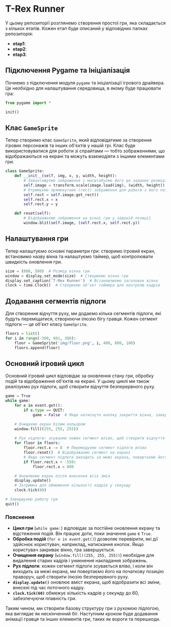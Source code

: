 # T-Rex Runner

У цьому репозиторії розглянемо створення простої гри, яка складається з кількох етапів. Кожен етап буде описаний у відповідних папках репозиторія:

- **etap1**: 
- **etap2**:
- **etap3**:  

## Підключення Pygame та Ініціалізація

Почнемо з підключення модуля `pygame` та ініціалізації ігрового драйвера. Це необхідно для налаштування середовища, в якому буде працювати гра:

```python
from pygame import *

init()
```

## Клас `GameSprite`

Тепер створимо клас `GameSprite`, який відповідатиме за створення ігрових персонажів та інших об'єктів у нашій грі. Клас буде використовуватися для роботи зі спрайтами — тобто зображеннями, що відображаються на екрані та можуть взаємодіяти з іншими елементами гри.

```python
class GameSprite:
    def __init__(self, img, x, y, width, height):
        # Завантажуємо зображення і масштабуємо його до заданих розмірів
        self.image = transform.scale(image.load(img), (width, height))
        # Отримуємо прямокутник (rect) зображення для роботи з його позицією
        self.rect = self.image.get_rect()
        self.rect.x = x
        self.rect.y = y

    def reset(self):
        # Відображаємо зображення на вікні гри у заданій позиції
        window.blit(self.image, (self.rect.x, self.rect.y))
```

## Налаштування гри

Тепер налаштуємо основні параметри гри: створимо ігровий екран, встановимо назву вікна та налаштуємо таймер, щоб контролювати швидкість оновлення гри.

```python
size = (800, 500)  # Розмір вікна гри
window = display.set_mode(size)  # Створюємо вікно гри
display.set_caption('T-Rex Runner')  # Встановлюємо заголовок вікна
clock = time.Clock()  # Створюємо об'єкт таймера для контролю кадрів
```

## Додавання сегментів підлоги

Для створення відчуття руху, ми додаємо кілька сегментів підлоги, які будуть переміщатися, створюючи ілюзію бігу гравця. Кожен сегмент підлоги — це об'єкт класу `GameSprite`.

```python
floors = list()
for i in range(-300, 601, 300):
    floor = GameSprite('img/floor.png', i, 400, 800, 100)
    floors.append(floor)
```

## Основний ігровий цикл

Основний ігровий цикл відповідає за оновлення стану гри, обробку подій та відображення об'єктів на екрані. У цьому циклі ми також реалізуємо рух підлоги, щоб створити відчуття безперервного руху.

```python
game = True
while game:
    for e in event.get():
        if e.type == QUIT:
            game = False  # Якщо натиснуто кнопку закриття вікна, завершуємо гру

    # Очищаємо екран білим кольором
    window.fill((255, 255, 255))
    
    # Рух підлоги: зсуваємо кожен сегмент вліво, щоб створити відчуття руху
    for floor in floors:
        floor.rect.x -= 8  # Переміщуємо сегмент підлоги вліво
        floor.reset()  # Відображаємо сегмент на екрані
        # Якщо сегмент підлоги виходить за межі екрана, повертаємо його на початок
        if floor.rect.x < -550:
            floor.rect.x = 800

    # Оновлюємо екран після внесення всіх змін
    display.update()
    # Затримка для обмеження кількості кадрів у секунду
    clock.tick(60)

# Завершуємо роботу гри
quit()
```

### Пояснення
- **Цикл гри** (`while game:`) відповідає за постійне оновлення екрану та відстеження подій. Він працює доти, поки значення `game` є `True`.
- **Обробка подій** (`for e in event.get()`) дозволяє перевірити, які дії здійснює користувач, наприклад, натискання кнопок. Якщо користувач закриває вікно, гра завершується.
- **Очищення екрану** (`window.fill((255, 255, 255))`) необхідне для видалення старих кадрів і уникнення накладання зображень.
- **Рух підлоги**: кожен сегмент підлоги зсувається вліво, і коли він виходить за межі екрана, ми повертаємо його на початкову позицію праворуч, щоб створити ілюзію безперервного руху.
- **`display.update()`** оновлює вміст екрана, щоб відобразити всі зміни, внесені під час поточного кадру.
- **`clock.tick(60)`** обмежує кількість кадрів у секунду до 60, забезпечуючи плавність гри.

Таким чином, ми створили базову структуру гри з рухомою підлогою, яка виглядає як нескінченний біг. Наступним кроком буде додавання анімації гравця та інших елементів гри, таких як вороги та перешкоди.

